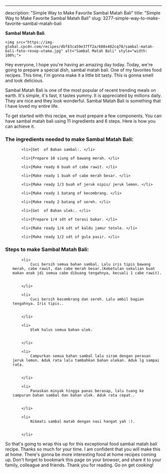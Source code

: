 ---
description: "Simple Way to Make Favorite Sambal Matah Bali"
title: "Simple Way to Make Favorite Sambal Matah Bali"
slug: 3277-simple-way-to-make-favorite-sambal-matah-bali

<p>
	<strong>Sambal Matah Bali</strong>. 
	
</p>
<p>
	
	<img src="https://img-global.cpcdn.com/recipes/dbf83ca59e37ff2a/680x482cq70/sambal-matah-bali-foto-resep-utama.jpg" alt="Sambal Matah Bali" style="width: 100%;">
	
	
</p>
<p>
	Hey everyone, I hope you're having an amazing day today. Today, we're going to prepare a special dish, sambal matah bali. One of my favorites food recipes. This time, I'm gonna make it a little bit tasty. This is gonna smell and look delicious.
</p>
	
<p>
	
</p>
<p>
	Sambal Matah Bali is one of the most popular of recent trending meals on earth. It's simple, it's fast, it tastes yummy. It is appreciated by millions daily. They are nice and they look wonderful. Sambal Matah Bali is something that I have loved my entire life.
</p>

<p>
To get started with this recipe, we must prepare a few components. You can have sambal matah bali using 11 ingredients and 6 steps. Here is how you can achieve it.
</p>

<h3>The ingredients needed to make Sambal Matah Bali:</h3>

<ol>
	
		<li>{Get  of Bahan sambal:. </li>
	
		<li>{Prepare 10 siung of bawang merah. </li>
	
		<li>{Make ready 6 buah of cabe rawit. </li>
	
		<li>{Make ready 1 buah of cabe merah besar. </li>
	
		<li>{Make ready 1/3 buah of jeruk nipis/ jeruk lemon. </li>
	
		<li>{Make ready 1 batang of kecombrang. </li>
	
		<li>{Make ready 2 batang of sereh. </li>
	
		<li>{Get  of Bahan ulek:. </li>
	
		<li>{Prepare 1/4 sdt of terasi bakar. </li>
	
		<li>{Make ready 1/4 sdt of kaldu jamur totole. </li>
	
		<li>{Make ready 1/2 sdt of gula pasir. </li>
	
</ol>
<p>
	
</p>

<h3>Steps to make Sambal Matah Bali:</h3>

<ol>
	
		<li>
			Cuci bersih semua bahan sambal. Lalu iris tipis bawang merah, cabe rawit, dan cabe merah besar.(Kebetulan sekalian buat makan anak jdi semua cabe dibuang tengahnya, kecuali 1 cabe rawit).
			
			
		</li>
	
		<li>
			Cuci bersih kecombrang dan sereh. Lalu ambil bagian tengahnya. Iris tipis..
			
			
		</li>
	
		<li>
			Ulek halus semua bahan ulek.
			
			
		</li>
	
		<li>
			Campurkan semua bahan sambal lalu siram dengan perasan jeruk lemon. Aduk rata lalu tambahkan bahan ulekan. Aduk lg sampai rata.
			
			
		</li>
	
		<li>
			Panaskan minyak hingga panas berasap, lalu tuang ke campuran bahan sambal dan bahan ulek. Aduk rata cepat..
			
			
		</li>
	
		<li>
			Nikmati sambal matah dengan nasi hangat yah :).
			
			
		</li>
	
</ol>

<p>
	
</p>

<p>
	So that's going to wrap this up for this exceptional food sambal matah bali recipe. Thanks so much for your time. I am confident that you will make this at home. There's gonna be more interesting food at home recipes coming up. Don't forget to bookmark this page on your browser, and share it to your family, colleague and friends. Thank you for reading. Go on get cooking!
</p>
